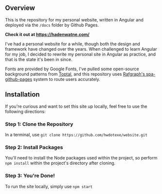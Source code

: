 ## Overview
This is the repository for my personal website, written in Angular and deployed via the `/docs` folder by Github Pages.

**Check it out at https://hadenwatne.com/**

I've had a personal website for a while, though both the design and framework have changed over the years. When challenged to learn Angular for my job, I decided to rewrite my personal site in Angular as practice, and that is the state it's been in since.

Fonts are provided by Google Fonts, I've pulled some open-source background patterns from [Toptal](https://www.toptal.com/designers/subtlepatterns/), and this repository uses [Rafgraph's spa-github-pages](https://github.com/rafgraph/spa-github-pages) system to route users accurately.

## Installation
If you're curious and want to set this site up locally, feel free to use the following directions:

### Step 1: Clone the Repository
In a terminal, use `git clone https://github.com/hwdotexe/website.git`

### Step 2: Install Packages
You'll need to install the Node packages used within the project, so perform `npm install` within the project's directory after cloning.

### Step 3: You're Done!
To run the site locally, simply use `npm start`
